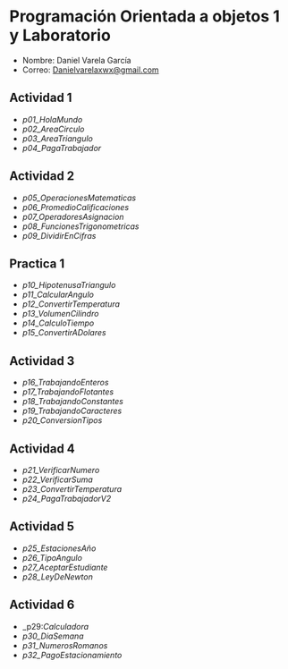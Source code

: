 # Programación Orientada a objetos 1 y Laboratorio
- Nombre: Daniel Varela García
- Correo: Danielvarelaxwx@gmail.com
## Actividad 1
- _p01_HolaMundo_
- _p02_AreaCirculo_
- _p03_AreaTriangulo_
- _p04_PagaTrabajador_
## Actividad 2
- _p05_OperacionesMatematicas_
- _p06_PromedioCalificaciones_
- _p07_OperadoresAsignacion_
- _p08_FuncionesTrigonometricas_
- _p09_DividirEnCifras_
## Practica 1
- _p10_HipotenusaTriangulo_
- _p11_CalcularAngulo_
- _p12_ConvertirTemperatura_
- _p13_VolumenCilindro_
- _p14_CalculoTiempo_
- _p15_ConvertirADolares_
## Actividad 3
- _p16_TrabajandoEnteros_
- _p17_TrabajandoFlotantes_
- _p18_TrabajandoConstantes_
- _p19_TrabajandoCaracteres_
- _p20_ConversionTipos_
## Actividad 4
- _p21_VerificarNumero_
- _p22_VerificarSuma_
- _p23_ConvertirTemperatura_
- _p24_PagaTrabajadorV2_
## Actividad 5
- _p25_EstacionesAño_
- _p26_TipoAngulo_
- _p27_AceptarEstudiante_
- _p28_LeyDeNewton_
## Actividad 6
- _p29:_Calculadora_
- _p30_DiaSemana_
- _p31_NumerosRomanos_
- _p32_PagoEstacionamiento_
